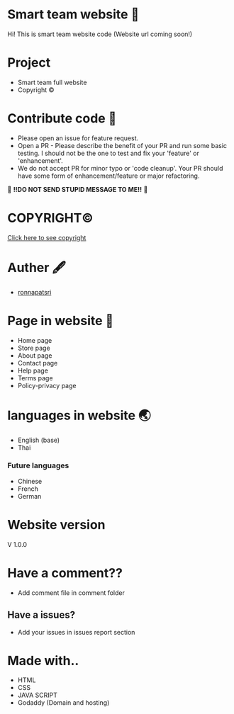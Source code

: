 # Smart team website 📌

Hi! This is smart team website code (Website url coming soon!)

# Project 

- Smart team full website
- Copyright ©️
 
# Contribute code 🔡

- Please open an issue for feature request.
- Open a PR - Please describe the benefit of your PR and run some basic testing. I should not be the one to test and fix your 'feature' or 'enhancement'.
- We do not accept PR for minor typo or 'code cleanup'. Your PR should have some form of enhancement/feature or major refactoring.

🤔 **!!DO NOT SEND STUPID MESSAGE TO ME!!** 🧠

# COPYRIGHT©️

<a href="https://github.com/ronnapatsri/smartteam-website/tree/main/copyright">Click here to see copyright</a>

# Auther 🖋️
- <a href="https://github.com/ronnapatsri">ronnapatsri</a>

# Page in website 📂

- Home page
- Store page
- About page
- Contact page
- Help page
- Terms page
- Policy-privacy page

# languages in website 🌏

- English (base)
- Thai

### Future languages

- Chinese
- French
- German

# Website version
V 1.0.0

# Have a comment??

- Add comment file in comment folder

## Have a issues?

- Add your issues in issues report section

# Made with..

- HTML
- CSS
- JAVA SCRIPT
- Godaddy (Domain and hosting)


